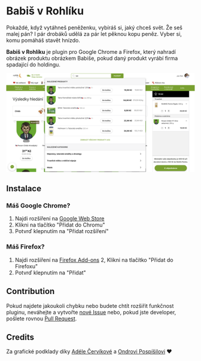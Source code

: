 # Babiš v Rohlíku

Pokaždé, když vytáhneš peněženku, vybíráš si, jaký chceš svět. Že seš malej pán? I pár drobáků udělá za pár let pěknou kopu peněz. Vyber si, komu pomáháš stavět hnízdo.

**Babiš v Rohlíku** je plugin pro Google Chrome a Firefox, který nahradí obrázek produktu obrázkem Babiše, pokud daný produkt vyrábí firma spadající do holdingu.

![Babiš v Rohlíku](screens/screen.png)

## Instalace

### Máš Google Chrome?
1. Najdi rozšíření na [Google Web Store](https://chrome.google.com/webstore/detail/babi%C5%A1-v-rohl%C3%ADku/bphomdbffkdiekkihhmmioegdholgdim)
2. Klikni na tlačítko "Přidat do Chromu"
3. Potvrď klepnutím na "Přidat rozšíření"

### Máš Firefox?
1. Najdi rozšíření na [Firefox Add-ons](https://addons.mozilla.org/en-US/firefox/addon/babis-v-rohliku/)
2, Klikni na tlačítko "Přidat do Firefoxu"
3. Potvrď klepnutím na "Přidat"

## Contribution

Pokud najdete jakoukoli chybku nebo budete chtít rozšiřit funkčnost pluginu, neváhejte a vytvořte [nové Issue](https://github.com/JanPetr/babis-v-rohliku/issues/new) nebo, pokud jste developer, pošlete rovnou [Pull Request](https://github.com/JanPetr/babis-v-rohliku/compare).

## Credits

Za grafické podklady díky [Adéle Červíkové](https://www.instagram.com/acervikova/) a [Ondrovi Pospíšilovi](https://poon.cz/webdesigner-kreativec-na-volne-noze/ondrej-pospisil) ❤️
